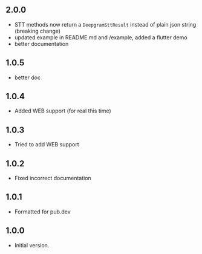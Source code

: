 ## 2.0.0
- STT methods now return a `DeepgramSttResult` instead of plain json string (breaking change)
- updated example in README.md and /example, added a flutter demo
- better documentation

## 1.0.5
- better doc

## 1.0.4
- Added WEB support (for real this time)

## 1.0.3
- Tried to add WEB support

## 1.0.2
- Fixed incorrect documentation

## 1.0.1
- Formatted for pub.dev

## 1.0.0
- Initial version.

